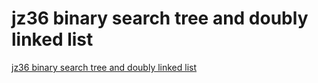 # jz36 binary search tree and doubly linked list
[jz36 binary search tree and doubly linked list](https://aiwithcloud.com/2022/09/15/jz36_binary_search_tree_and_doubly_linked_list/)
